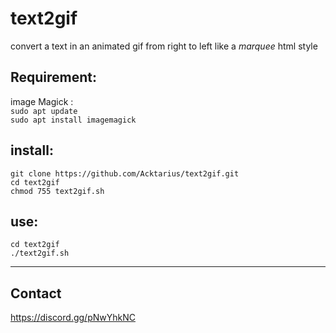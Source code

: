# text2gif
convert a text in an animated gif from right to left like a *marquee* html style

## Requirement:  
image Magick :  
`sudo apt update`  
`sudo apt install imagemagick`  

## install:  
`git clone https://github.com/Acktarius/text2gif.git`  
`cd text2gif`  
`chmod 755 text2gif.sh`  


## use: 
`cd text2gif`   
`./text2gif.sh`  
  
---
  
## Contact
https://discord.gg/pNwYhkNC
